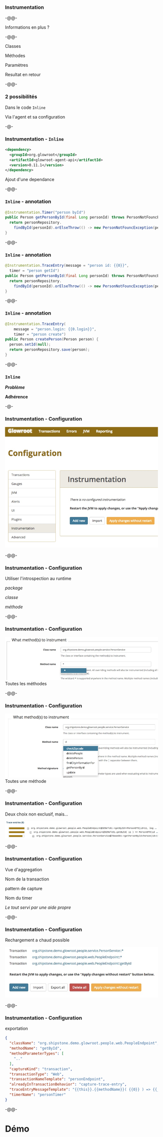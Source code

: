 ### Instrumentation

-@@-

Informations en plus ?

-@@-

Classes

Méthodes<!-- .element class="fragment" -->

Paramètres<!-- .element class="fragment" -->

Resultat en retour<!-- .element class="fragment" -->

-@@-

### 2 possibilités

Dans le code `Inline`<!-- .element class="fragment" -->

Via l'agent et sa configuration<!-- .element class="fragment" -->

-@-

### Instrumentation - `Inline`

```xml
<dependency>
  <groupId>org.glowroot</groupId>
  <artifactId>glowroot-agent-api</artifactId>
  <version>0.11.1</version>
</dependency>
```

Ajout d'une dependance

-@@-

### `Inline` - annotation

```java
@Instrumentation.Timer("person byId")
public Person getPersonById(final Long personId) throws PersonNotFouncException {
  return personRepository.
    findById(personId).orElseThrow(() -> new PersonNotFouncException(personId));
}
```

-@@-

### `Inline` - annotation

```java
@Instrumentation.TraceEntry(message = "person id: {{0}}",
  timer = "person getId")
public Person getPersonById(final Long personId) throws PersonNotFouncException {
  return personRepository.
    findById(personId).orElseThrow(() -> new PersonNotFouncException(personId));
}
```

-@@-

### `Inline` - annotation

```java
@Instrumentation.TraceEntry(
    message = "person.login: {{0.login}}",
    timer = "person create")
public Person createPerson(Person person) {
  person.setId(null);
  return personRepository.save(person);
}
```

-@@-

### `Inline`

***Problème*** <!-- .element style="color: crimson;" -->

**Adhérence**<!-- .element class="fragment" -->

-@-

### Instrumentation - Configuration

![](images/instrumentation-01.jpeg)<!-- .element class="fragment" -->

-@@-

### Instrumentation - Configuration

Utiliser l'introspection au runtime

*package*<!-- .element class="fragment" -->

*classe*<!-- .element class="fragment" -->

*méthode*<!-- .element class="fragment" -->

-@@-

### Instrumentation - Configuration

![](images/instrumentation-02-01.jpeg)
Toutes les méthodes

-@@-

### Instrumentation - Configuration

![](images/instrumentation-02-03.jpeg)
Toutes une méthode

-@@-

### Instrumentation - Configuration

Deux choix non exclusif, mais...

![](images/instrumentation-02-04.jpeg)<!-- .element class="fragment" -->

-@@-

### Instrumentation - Configuration

Vue d'aggregation

Nom de la transaction

pattern de capture

Nom du timer

*Le tout servi par une aide propre*<!-- .element class="fragment" -->

-@@-

### Instrumentation - Configuration

Rechargement a chaud possible

![](images/instrumentation-02-05.jpeg)

-@@-

### Instrumentation - Configuration

exportation

```json
{
  "className": "org.shipstone.demo.glowroot.people.web.PeopleEndpoint",
  "methodName": "getById",
  "methodParameterTypes": [
    ".."
  ],
  "captureKind": "transaction",
  "transactionType": "Web",
  "transactionNameTemplate": "personEndpoint",
  "alreadyInTransactionBehavior": "capture-trace-entry",
  "traceEntryMessageTemplate": "{{this}}.{{methodName}}( {{0}} ) => {{_}}",
  "timerName": "personTimer"
}
```

-@@-

# Démo


